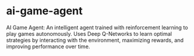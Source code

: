 # ai-game-agent
AI Game Agent: An intelligent agent trained with reinforcement learning to play games autonomously. Uses Deep Q-Networks to learn optimal strategies by interacting with the environment, maximizing rewards, and improving performance over time.
